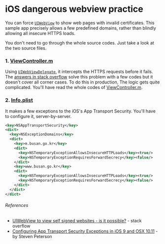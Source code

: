 iOS dangerous webview practice
========
You can force [`UIWebView`] to show web pages with invalid certificates. This
sample app precisely allows a few predefined domains, rather than blindly
allowing all insecure HTTPS loads.

You don't need to go through the whole source codes. Just take a look at the two
source files.

### 1. [ViewController.m]
Using [`UIWebViewDelegate`], it intercepts the HTTPS requests before it fails. The
[answers in stack overflow][ref1] solve this problem with a few codes but it
doesn't cover all corner cases. To do this in production, The logic gets quite
complicated. You'll have read the whole codes of [ViewController.m].

### 2. [Info.plist]
It makes a few exceptions to the iOS's App Transport Security. You'll have to
configure it, server-by-server.

```xml
<key>NSAppTransportSecurity</key>
<dict>
  <key>NSExceptionDomains</key>
  <dict>
    <key>m.busan.go.kr</key>
    <dict>
      <key>NSTemporaryExceptionAllowsInsecureHTTPLoads</key><true/>
      <key>NSTemporaryExceptionRequiresForwardSecrecy</key><false/>
    </dict>
    <key>www.busan.go.kr</key>
    <dict>
      <key>NSTemporaryExceptionAllowsInsecureHTTPLoads</key><true/>
      <key>NSTemporaryExceptionRequiresForwardSecrecy</key><false/>
    </dict>
  </dict>
</dict>
```

###### References
- [UIWebView to view self signed websites - is it possible?][ref1] - stack overflow
- [Configuring App Transport Security Exceptions in iOS 9 and OSX 10.11][ref2] - by Steven Peterson


[`UIWebView`]: https://developer.apple.com/reference/uikit/uiwebview
[`UIWebViewDelegate`]: https://developer.apple.com/reference/uikit/uiwebviewdelegate
[ViewController.m]: ios-dangerous-webview-practice/ViewController.m
[Info.plist]: ios-dangerous-webview-practice/Info.plist
[ref1]: http://stackoverflow.com/q/11573164
[ref2]: https://ste.vn/2015/06/10/configuring-app-transport-security-ios-9-osx-10-11/
